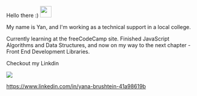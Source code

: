 Hello there :)   <img src="https://i.imgur.com/u8HivgI.gif" width="30px">

My name is Yan, and I'm working as a technical support in a local college.

Currently learning at the freeCodeCamp site.
Finished JavaScript Algorithms and Data Structures, and now on my way to the next chapter - Front End Development Libraries.

Checkout my Linkdin  

<a href="https://www.linkedin.com/in/yana-brushtein-41a98619b" rel="nofollow"><img src="https://img.shields.io/badge/-Linkedin-blue" style="max-width: 100%;">
</a>

https://www.linkedin.com/in/yana-brushtein-41a98619b
